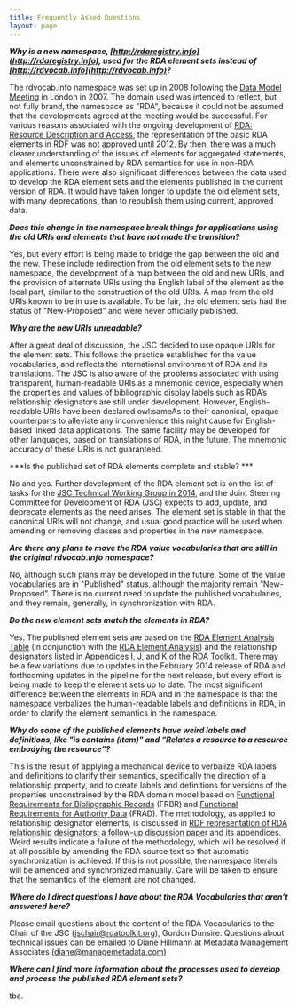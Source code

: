 ```yaml
---
title: Frequently Asked Questions
layout: page
---
```


***Why is a new namespace, [http://rdaregistry.info](http://rdaregistry.info), used for the RDA element sets instead of [http://rdvocab.info](http://rdvocab.info)?***

The rdvocab.info namespace was set up in 2008 following the [Data Model Meeting](http://www.bl.uk/bibliographic/meeting.html) in London in 2007. The domain used was intended to reflect, but not fully brand, the namespace as "RDA", because it could not be assumed that the developments agreed at the meeting would be successful. For various reasons associated with the ongoing development of [RDA:](http://www.rda-jsc.org/rda.html) [Resource Description and Access](http://www.rda-jsc.org/rda.html), the representation of the basic RDA elements in RDF was not approved until 2012. By then, there was a much clearer understanding of the issues of elements for aggregated statements, and elements unconstrained by RDA semantics for use in non-RDA applications. There were also significant differences between the data used to develop the RDA element sets and the elements published in the current version of RDA. It would have taken longer to update the old element sets, with many deprecations, than to republish them using current, approved data.

***Does this change in the namespace break things for applications using the old URIs and elements that have not made the transition?***

Yes, but every effort is being made to bridge the gap between the old and the new. These include redirection from the old element sets to the new namespace, the development of a map between the old and new URIs, and the provision of alternate URIs using the English label of the element as the local part, similar to the construction of the old URIs. A map from the old URIs known to be in use is available. To be fair, the old element sets had the status of "New-Proposed" and were never officially published.

***Why are the new URIs unreadable?***

After a great deal of discussion, the JSC decided to use opaque URIs for the element sets. This follows the practice established for the value vocabularies, and reflects the international environment of RDA and its translations. The JSC is also aware of the problems associated with using transparent, human-readable URIs as a mnemonic device, especially when the properties and values of bibliographic display labels such as RDA’s relationship designators are still under development. However, English-readable URIs have been declared owl:sameAs to their canonical, opaque counterparts to alleviate any inconvenience this might cause for English-based linked data applications. The same facility may be developed for other languages, based on translations of RDA, in the future. The mnemonic accuracy of these URIs is not guaranteed.

***Is the published set of RDA elements complete and stable? ***

No and yes. Further development of the RDA element set is on the list of tasks for the [JSC Technical Working Group in 2014](http://www.rda-jsc.org/docs/6JSC-Chair-11-2014.pdf), and the Joint Steering Committee for Development of RDA (JSC) expects to add, update, and deprecate elements as the need arises. The element set is stable in that the canonical URIs will not change, and usual good practice will be used when amending or removing classes and properties in the new namespace.

***Are there any plans to move the RDA value vocabularies that are still in the original rdvocab.info namespace?***

No, although such plans may be developed in the future. Some of the value vocabularies are in "Published" status, although the majority remain “New-Proposed”. There is no current need to update the published vocabularies, and they remain, generally, in synchronization with RDA.

***Do the new element sets match the elements in RDA?***

Yes. The published element sets are based on the [RDA Element Analysis Table](http://www.rda-jsc.org/docs/6rda-element-analysis-table.pdf) (in conjunction with the [RDA Element Analysis](http://www.rda-jsc.org/docs/5rda-elementanalysisrev3.pdf)) and the relationship designators listed in Appendices I, J, and K of the [RDA Toolkit](http://www.rdatoolkit.org/). There may be a few variations due to updates in the February 2014 release of RDA and forthcoming updates in the pipeline for the next release, but every effort is being made to keep the element sets up to date. The most significant difference between the elements in RDA and in the namespace is that the namespace verbalizes the human-readable labels and definitions in RDA, in order to clarify the element semantics in the namespace.

***Why do some of the published elements have weird labels and definitions, like "is contains (item)" and “Relates a resource to a resource embodying the resource”?***

This is the result of applying a mechanical device to verbalize RDA labels and definitions to clarify their semantics, specifically the direction of a relationship property, and to create labels and definitions for versions of the properties unconstrained by the RDA domain model based on [Functional Requirements for Bibliographic Records](http://www.ifla.org/files/assets/cataloguing/frbr/frbr_2008.pdf) (FRBR) and [Functional Requirements for Authority Data](http://www.ifla.org/files/assets/cataloguing/frad/frad_2013.pdf) (FRAD). The methodology, as applied to relationship designator elements, is discussed in [RDF representation of RDA relationship designators: a follow-up discussion paper](http://www.rda-jsc.org/docs/6JSC-CILIP-rep-3.pdf) and its appendices. Weird results indicate a failure of the methodology, which will be resolved if at all possible by amending the RDA source text so that automatic synchronization is achieved. If this is not possible, the namespace literals will be amended and synchronized manually. Care will be taken to ensure that the semantics of the element are not changed.

***Where do I direct questions I have about the RDA Vocabularies that aren’t answered here?***

Please email questions about the content of the RDA Vocabularies to the Chair of the JSC ([jschair@rdatoolkit.org](mailto:jschair@rdatoolkit.org)), Gordon Dunsire. Questions about technical issues can be emailed to Diane Hillmann at Metadata Management Associates (diane@managemetadata.com)

***Where can I find more information about the processes used to develop and process the published RDA element sets?***

tba.

